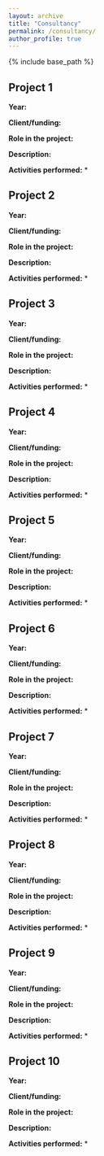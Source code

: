```yaml
---
layout: archive
title: "Consultancy"
permalink: /consultancy/
author_profile: true
---
```


{% include base_path %}

## Project 1
**Year:** 

**Client/funding:** 

**Role in the project:** 

**Description:** 

**Activities performed:** 
* 

## Project 2
**Year:** 

**Client/funding:** 

**Role in the project:** 

**Description:** 

**Activities performed:** 
* 

## Project 3
**Year:** 

**Client/funding:** 

**Role in the project:** 

**Description:** 

**Activities performed:** 
* 

## Project 4
**Year:** 

**Client/funding:** 

**Role in the project:** 

**Description:** 

**Activities performed:** 
* 

## Project 5
**Year:** 

**Client/funding:** 

**Role in the project:** 

**Description:** 

**Activities performed:** 
* 

## Project 6
**Year:** 

**Client/funding:** 

**Role in the project:** 

**Description:** 

**Activities performed:** 
* 

## Project 7
**Year:** 

**Client/funding:** 

**Role in the project:** 

**Description:** 

**Activities performed:** 
* 

## Project 8
**Year:** 

**Client/funding:** 

**Role in the project:** 

**Description:** 

**Activities performed:** 
* 

## Project 9
**Year:** 

**Client/funding:** 

**Role in the project:** 

**Description:** 

**Activities performed:** 
* 

## Project 10
**Year:** 

**Client/funding:** 

**Role in the project:** 

**Description:** 

**Activities performed:** 
* 
